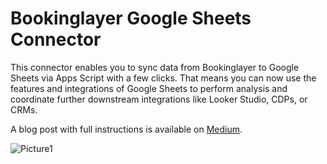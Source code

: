 # Bookinglayer Google Sheets Connector

This connector enables you to sync data from Bookinglayer to Google Sheets via Apps Script with a few clicks. That means you can now use the features and integrations of Google Sheets to perform analysis and coordinate further downstream integrations like Looker Studio, CDPs, or CRMs.

A blog post with full instructions is available on [Medium](https://medium.com/@nhinternesch/integrate-bookinglayer-data-in-google-sheets-with-custom-apps-script-connector-ec0d30ed7f59).


![Picture1](https://github.com/user-attachments/assets/4d5d56d5-50b8-4c02-bf40-2e5fc4b8318d)
